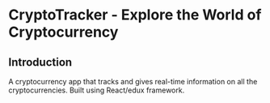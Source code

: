 # CryptoTracker - Explore the World of Cryptocurrency

## Introduction

A cryptocurrency app that tracks and gives real-time information on all the cryptocurrencies. Built using React/edux framework.